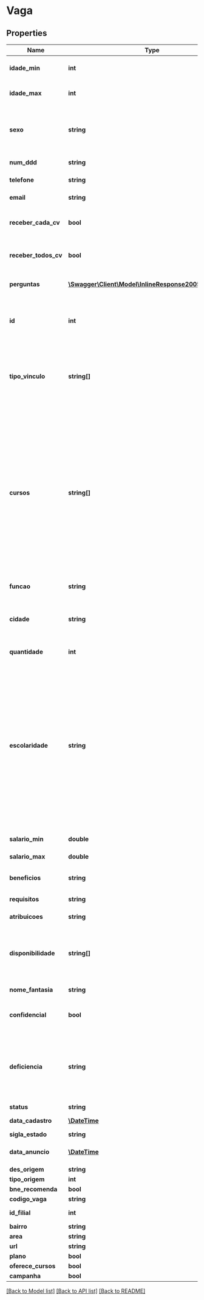 # Vaga

## Properties
Name | Type | Description | Notes
------------ | ------------- | ------------- | -------------
**idade_min** | **int** | (Opcional) Faixa etária mínima requerida para vaga. | [optional] 
**idade_max** | **int** | (Opcional) Faixa etária máxima requerida para a vaga. | [optional] 
**sexo** | **string** | (Requerido) Sexo requerido pela vaga \&quot;Masculino\&quot;, \&quot;Feminino\&quot; ou  \&quot;Qualquer\&quot;. | [optional] 
**num_ddd** | **string** | Número de DDD do telefone. | [optional] 
**telefone** | **string** | Número de telefone da empresa. | [optional] 
**email** | **string** | Email confidencial de retorno. | [optional] 
**receber_cada_cv** | **bool** | (Obrigatório) Receber CV assim que o candidato se inscrever na vaga. | [optional] 
**receber_todos_cv** | **bool** | (Obrigatório) Receber CV de todos os candidatos inscritos no final do dia. | [optional] 
**perguntas** | [**\Swagger\Client\Model\InlineResponse2005Perguntas[]**](InlineResponse2005Perguntas.md) | (Opcional) Lista de objetos do tipo Pergunta. | [optional] 
**id** | **int** | Identificador da vaga. Considerado somente nas pesquisas.   Será desconsiderado em inserções e atualizações. | [optional] 
**tipo_vinculo** | **string[]** | (Obrigatório) Lista que deve ser composta pelos seguintes valores.  -&amp;gt; Aprendiz  -&amp;gt; Autônomo  -&amp;gt; Efetivo  -&amp;gt; Estágio  -&amp;gt; Freelancer  -&amp;gt; Temporário | [optional] 
**cursos** | **string[]** | Cursos que o estagiário deve estar cursando para a vaga de estágio.  É considerado somente para os tipos de vínculo \&quot;Estágio\&quot; e \&quot;Aprendiz\&quot;. Para os demais vínculos, será desconsiderado.  Na tabela de Cursos é possível ter as sugestões para os cursos informados mas, embora altamente recomendável por questões de filtros, não é obrigatório que um valor presente naquela tabela seja utilizado. | [optional] 
**funcao** | **string** | (Obrigatório) Nome completo da função. | 
**cidade** | **string** | (Obrigatório) Nome completo da cidade seguido de barra mais a sigla do estado. Ex.:”Montes Claros/MG”. | 
**quantidade** | **int** | (Obrigatório) Número de vagas ofertadas. | [optional] 
**escolaridade** | **string** | Algum dos itens listados:  -&amp;gt; Ensino Fundamental Incompleto  -&amp;gt; Ensino Fundamental Completo  -&amp;gt; Ensino Médio Incompleto  -&amp;gt; Ensino Médio Completo  -&amp;gt; Técnico/Pós-Médio Incompleto  -&amp;gt; Técnico/Pós-Médio Completo  -&amp;gt; Tecnólogo Incompleto  -&amp;gt; Superior Incompleto  -&amp;gt; Tecnólogo Completo  -&amp;gt; Superior Completo  -&amp;gt; Pós Graduação / Especialização  -&amp;gt; Mestrado  -&amp;gt; Doutorado | [optional] 
**salario_min** | **double** | (Opcional) Início da faixa salarial ofertada. | [optional] 
**salario_max** | **double** | (Opcional) Final da faixa salarial ofertada. | [optional] 
**beneficios** | **string** | (Opcional) Descrição dos benefícios oferecidos. | [optional] 
**requisitos** | **string** | (Opcional) Requisitos desejados para a vaga. | [optional] 
**atribuicoes** | **string** | (Opcional) Atribuições desejadas para a vaga. | [optional] 
**disponibilidade** | **string[]** | (Opcional) Utilize os itens listados para compor a lista:  -&amp;gt; Manhã  -&amp;gt; Tarde  -&amp;gt; Noite  -&amp;gt; Sábado  -&amp;gt; Domingo  -&amp;gt; Viagem | [optional] 
**nome_fantasia** | **string** | Nome fantasia da empresa. | [optional] 
**confidencial** | **bool** | (Obrigatório) Indica se as informações da empresa são confidênciais. | [optional] 
**deficiencia** | **string** | (Opcional) Se a vaga é para PCD é necessário alguns dos itens:  -&amp;gt; Auditiva  -&amp;gt; Física  -&amp;gt; Mental  -&amp;gt; Múltipla  -&amp;gt; Nenhuma  -&amp;gt; Qualquer  -&amp;gt; Reabilitado  -&amp;gt; Visual | [optional] 
**status** | **string** | Status atual da vaga | [optional] 
**data_cadastro** | [**\DateTime**](\DateTime.md) | Data de abertura da vaga | [optional] 
**sigla_estado** | **string** |  | [optional] 
**data_anuncio** | [**\DateTime**](\DateTime.md) | Data que a vaga começou a aparecer nas pesquisas. | [optional] 
**des_origem** | **string** |  | [optional] 
**tipo_origem** | **int** |  | [optional] 
**bne_recomenda** | **bool** |  | [optional] 
**codigo_vaga** | **string** | Codigo da vaga. | [optional] 
**id_filial** | **int** | Empresa que anunciou a vaga | [optional] 
**bairro** | **string** | /Bairro da vaga | [optional] 
**area** | **string** | Area da vaga. | [optional] 
**url** | **string** | Url da vaga (BNE) | [optional] 
**plano** | **bool** |  | [optional] 
**oferece_cursos** | **bool** |  | [optional] 
**campanha** | **bool** |  | [optional] 

[[Back to Model list]](../README.md#documentation-for-models) [[Back to API list]](../README.md#documentation-for-api-endpoints) [[Back to README]](../README.md)


